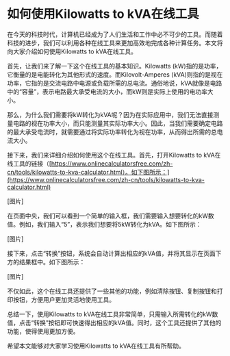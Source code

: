 如何使用Kilowatts to kVA在线工具
========================

在今天的科技时代，计算机已经成为了人们生活和工作中必不可少的工具。而随着科技的进步，我们可以利用各种在线工具来更加高效地完成各种计算任务。本文将向大家介绍如何使用Kilowatts to kVA在线工具。

首先，让我们来了解一下这个在线工具的基本知识。Kilowatts (kW)指的是功率，它衡量的是电能转化为其他形式的速度。而Kilovolt-Amperes (kVA)则指的是视在功率，它指的是交流电路中电源或负载所需的总电流。通俗地说，kVA就像是电路中的“容量”，表示电路最大承受电流的大小，而kW则是实际上使用的电功率大小。

那么，为什么我们需要将kW转化为kVA呢？因为在实际应用中，我们无法直接测量电路的视在功率大小，而只能测量其实际功率大小。因此，当我们需要确定电路的最大承受电流时，就需要通过将实际功率转化为视在功率，从而得出所需的总电流大小。

接下来，我们来详细介绍如何使用这个在线工具。首先，打开Kilowatts to kVA在线工具的链接（[https://www.onlinecalculatorsfree.com/zh-cn/tools/kilowatts-to-kva-calculator.html）。如下图所示：](https://www.onlinecalculatorsfree.com/zh-cn/tools/kilowatts-to-kva-calculator.html)

\[图片\]

在页面中央，我们可以看到一个简单的输入框，我们需要输入想要转化的kW数值。例如，我们输入“5”，表示我们想要将5kW转化为kVA。如下图所示：

\[图片\]

接下来，点击“转换”按钮，系统会自动计算出相应的kVA值，并将其显示在页面下方的结果框中。如下图所示：

\[图片\]

不仅如此，这个在线工具还提供了一些其他的功能，例如清除按钮、复制按钮和打印按钮，方便用户更加灵活地使用工具。

总结一下，使用Kilowatts to kVA在线工具非常简单，只需输入所需转化的kW数值，点击“转换”按钮即可快速得出相应的kVA值。同时，这个工具还提供了其他的功能，使得使用更加方便。

希望本文能够对大家学习使用Kilowatts to kVA在线工具有所帮助。